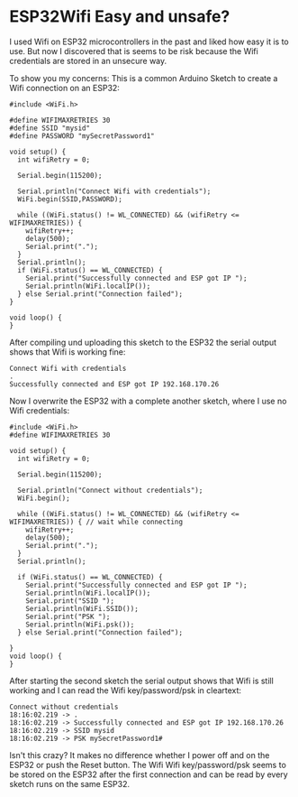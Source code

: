 # ESP32Wifi Easy and unsafe?
I used Wifi on ESP32 microcontrollers in the past and liked how easy it is to use. But now I discovered that is seems to be risk because the Wifi credentials are stored in an unsecure way.

To show you my concerns:
This is a common Arduino Sketch to create a Wifi connection on an ESP32:
```
#include <WiFi.h>

#define WIFIMAXRETRIES 30
#define SSID "mysid"
#define PASSWORD "mySecretPassword1"

void setup() {
  int wifiRetry = 0;

  Serial.begin(115200);

  Serial.println("Connect Wifi with credentials");
  WiFi.begin(SSID,PASSWORD);

  while ((WiFi.status() != WL_CONNECTED) && (wifiRetry <= WIFIMAXRETRIES)) {
    wifiRetry++;
    delay(500);
    Serial.print(".");
  }
  Serial.println();
  if (WiFi.status() == WL_CONNECTED) {
    Serial.print("Successfully connected and ESP got IP ");
    Serial.println(WiFi.localIP());
  } else Serial.print("Connection failed");
}

void loop() {
}
```
After compiling und uploading this sketch to the ESP32 the serial output shows that Wifi is working fine:
```
Connect Wifi with credentials
.
Successfully connected and ESP got IP 192.168.170.26
```
Now I overwrite the ESP32 with a complete another sketch, where I use no Wifi credentials:
```
#include <WiFi.h>
#define WIFIMAXRETRIES 30

void setup() {
  int wifiRetry = 0;

  Serial.begin(115200);

  Serial.println("Connect without credentials");
  WiFi.begin();

  while ((WiFi.status() != WL_CONNECTED) && (wifiRetry <= WIFIMAXRETRIES)) { // wait while connecting
    wifiRetry++;
    delay(500);
    Serial.print(".");
  }
  Serial.println();
  
  if (WiFi.status() == WL_CONNECTED) {
    Serial.print("Successfully connected and ESP got IP ");
    Serial.println(WiFi.localIP());
    Serial.print("SSID ");
    Serial.println(WiFi.SSID());
    Serial.print("PSK ");
    Serial.println(WiFi.psk());
  } else Serial.print("Connection failed");

}
void loop() {
}
```
After starting the second sketch the serial output shows that Wifi is still working and I can read the Wifi key/password/psk in cleartext:
```
Connect without credentials
18:16:02.219 -> .
18:16:02.219 -> Successfully connected and ESP got IP 192.168.170.26
18:16:02.219 -> SSID mysid
18:16:02.219 -> PSK mySecretPassword1#
```
Isn't this crazy? It makes no difference whether I power off and on the ESP32 or push the Reset button. The Wifi Wifi key/password/psk seems to be stored on the ESP32 after the first connection and can be read by every sketch runs on the same ESP32.

